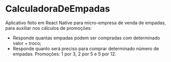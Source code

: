 # CalculadoraDeEmpadas
Aplicativo feito em React Native para micro-empresa de venda de empadas, para auxiliar nos cálculos de promoções:
- Responde quantas empadas podem ser compradas com determinado valor + troco;
- Responde quanto será preciso para comprar determinado número de empadas.
Promoções: 1 por 3, 2 por 5 e 5 por 12.
